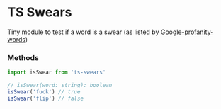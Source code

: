 # TS Swears

Tiny module to test if a word is a swear (as listed by [Google-profanity-words](https://github.com/RobertJGabriel/Google-profanity-words))

### Methods

```typescript
import isSwear from 'ts-swears'

// isSwear(word: string): boolean
isSwear('fuck') // true
isSwear('flip') // false
```

